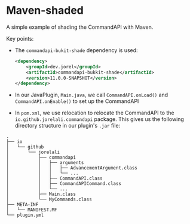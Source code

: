 # Maven-shaded

A simple example of shading the CommandAPI with Maven.

Key points:

- The `commandapi-bukit-shade` dependency is used:

  ```xml
  <dependency>
      <groupId>dev.jorel</groupId>
      <artifactId>commandapi-bukkit-shade</artifactId>
      <version>11.0.0-SNAPSHOT</version>
  </dependency>
  ```

- In our JavaPlugin, `Main.java`, we call `CommandAPI.onLoad()` and `CommandAPI.onEnable()` to set up the CommandAPI
- In `pom.xml`, we use relocation to relocate the CommandAPI to the `io.github.jorelali.commandapi` package. This gives us the following directory structure in our plugin's `.jar` file:

```text
.
├── io
│   └── github
│       └── jorelali
│           ├── commandapi
│           │   ├── arguments
│           │   │   ├── AdvancementArgument.class
│           │   │   └── ...
│           │   ├── CommandAPI.class
│           │   ├── CommandAPICommand.class
│           │   └── ...
│           ├── Main.class
│           └── MyCommands.class
├── META-INF
│   └── MANIFEST.MF
└── plugin.yml
```
